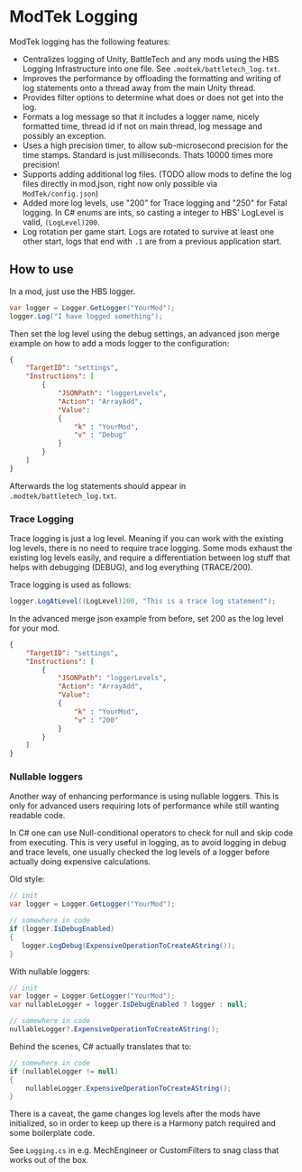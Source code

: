 # ModTek Logging

ModTek logging has the following features:
- Centralizes logging of Unity, BattleTech and any mods using the HBS Logging Infrastructure into one file. See `.modtek/battletech_log.txt`.
- Improves the performance by offloading the formatting and writing of log statements onto a thread away from the main Unity thread.
- Provides filter options to determine what does or does not get into the log.
- Formats a log message so that it includes a logger name, nicely formatted time, thread id if not on main thread, log message and possibly an exception.
- Uses a high precision timer, to allow sub-microsecond precision for the time stamps. Standard is just milliseconds. Thats 10000 times more precision!
- Supports adding additional log files. (TODO allow mods to define the log files directly in mod.json, right now only possible via `ModTek/config.json`)
- Added more log levels, use "200" for Trace logging and "250" for Fatal logging. In C# enums are ints, so casting a integer to HBS' LogLevel is valid, `(LogLevel)200`.
- Log rotation per game start. Logs are rotated to survive at least one other start, logs that end with `.1` are from a previous application start.

## How to use

In a mod, just use the HBS logger.

```csharp
var logger = Logger.GetLogger("YourMod");
logger.Log("I have logged something");
```

Then set the log level using the debug settings, an advanced json merge example on how to add a mods logger to the configuration:

```json
{
    "TargetID": "settings",
    "Instructions": [
        {
            "JSONPath": "loggerLevels",
            "Action": "ArrayAdd",
            "Value":
            {
                "k" : "YourMod",
                "v" : "Debug"
            }
        }
    ]
}
```

Afterwards the log statements should appear in `.modtek/battletech_log.txt`.

### Trace Logging

Trace logging is just a log level. Meaning if you can work with the existing log levels, there is no need to require trace logging.
Some mods exhaust the existing log levels easily, and require a differentiation between log stuff that helps with debugging (DEBUG), and log everything (TRACE/200).

Trace logging is used as follows:
```csharp
logger.LogAtLevel((LogLevel)200, "This is a trace log statement");
```

In the advanced merge json example from before, set 200 as the log level for your mod.
```json
{
    "TargetID": "settings",
    "Instructions": [
        {
            "JSONPath": "loggerLevels",
            "Action": "ArrayAdd",
            "Value":
            {
                "k" : "YourMod",
                "v" : "200"
            }
        }
    ]
}
```

### Nullable loggers

Another way of enhancing performance is using nullable loggers. This is only for advanced users requiring lots of performance while still wanting readable code.

In C# one can use Null-conditional operators to check for null and skip code from executing.
This is very useful in logging, as to avoid logging in debug and trace levels, one usually checked the log levels of a logger before actually doing expensive calculations.

Old style:
```csharp
// init
var logger = Logger.GetLogger("YourMod");

// somewhere in code
if (logger.IsDebugEnabled)
{
   logger.LogDebug(ExpensiveOperationToCreateAString());
}
```

With nullable loggers:
```csharp
// init
var logger = Logger.GetLogger("YourMod");
var nullableLogger = logger.IsDebugEnabled ? logger : null;

// somewhere in code
nullableLogger?.ExpensiveOperationToCreateAString();
```

Behind the scenes, C# actually translates that to:
```csharp
// somewhere in code
if (nullableLogger != null)
{
    nullableLogger.ExpensiveOperationToCreateAString();
}
```

There is a caveat, the game changes log levels after the mods have initialized, so in order to keep up there is a Harmony patch required and some boilerplate code.

See `Logging.cs` in e.g. MechEngineer or CustomFilters to snag class that works out of the box.

